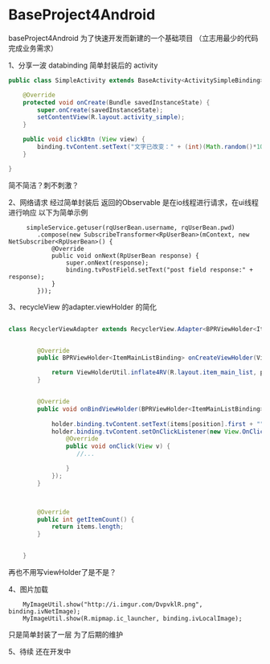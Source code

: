 # BaseProject4Android
baseProject4Android   为了快速开发而新建的一个基础项目  （立志用最少的代码  完成业务需求）

1、分享一波 databinding 简单封装后的  activity


```java
public class SimpleActivity extends BaseActivity<ActivitySimpleBinding> {

    @Override
    protected void onCreate(Bundle savedInstanceState) {
        super.onCreate(savedInstanceState);
        setContentView(R.layout.activity_simple);
    }

    public void clickBtn (View view) {
        binding.tvContent.setText("文字已改变：" + (int)(Math.random()*1000));
    }

}


```
简不简洁？刺不刺激？   

2、网络请求   经过简单封装后  返回的Observable  是在io线程进行请求，在ui线程进行响应 以下为简单示例 
```
     simpleService.getuser(rqUserBean.username, rqUserBean.pwd)
        .compose(new SubscribeTransformer<RpUserBean>(mContext, new NetSubscriber<RpUserBean>() {
            @Override
            public void onNext(RpUserBean response) {
                super.onNext(response);
                binding.tvPostField.setText("post field response:" + response);
            }
        }));

```

3、recycleView  的adapter.viewHolder  的简化
```java

class RecyclerViewAdapter extends RecyclerView.Adapter<BPRViewHolder<ItemMainListBinding>>{


        @Override
        public BPRViewHolder<ItemMainListBinding> onCreateViewHolder(ViewGroup parent, int viewType) {

            return ViewHolderUtil.inflate4RV(R.layout.item_main_list, parent);
        }


        @Override
        public void onBindViewHolder(BPRViewHolder<ItemMainListBinding> holder, final int position) {
            
            holder.binding.tvContent.setText(items[position].first + "");
            holder.binding.tvContent.setOnClickListener(new View.OnClickListener() {
                @Override
                public void onClick(View v) {
                   //...

                }
            });
        }



        @Override
        public int getItemCount() {
            return items.length;
        }


    }
```
再也不用写viewHolder了是不是？

4、图片加载   
```
    MyImageUtil.show("http://i.imgur.com/DvpvklR.png", binding.ivNetImage);
    MyImageUtil.show(R.mipmap.ic_launcher, binding.ivLocalImage);
```
只是简单封装了一层  为了后期的维护

5、待续  还在开发中